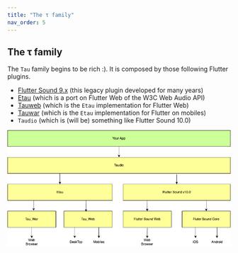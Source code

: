 ```yaml
---
title: "The τ family"
nav_order: 5
---
```


## The τ family

The `Tau` family begins to be rich :). It is composed by those following Flutter plugins.

- [Flutter Sound 9.x](/tau/family/FlutterSound.html) (this legacy plugin developed for many years)
- [Etau](/tau/family/etau.html) (which is a port on Flutter Web of the W3C Web Audio API)
- [Tauweb](/tau/family/tauweb.html) (which is the `Etau` implementation for Flutter Web)
- [Tauwar](/tau/family/tauwar.html) (which is the `Etau` implementation for Flutter on mobiles)
- `Taudio` (which is (will be) something like Flutter Sound 10.0)

![Architecture](/images/tau_architecture.png)
